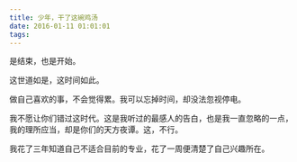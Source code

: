 ```yaml
---
title: 少年，干了这碗鸡汤
date: 2016-01-11 01:01:01
tags:
---
```


是结束，也是开始。

这世道如是，这时间如此。

做自己喜欢的事，不会觉得累。我可以忘掉时间，却没法忽视停电。

我不愿让你们错过这时代。这是我听过的最感人的告白，也是我一直忽略的一点，我的理所应当，却是你们的天方夜谭。这，不行。

我花了三年知道自己不适合目前的专业，花了一周便清楚了自己兴趣所在。